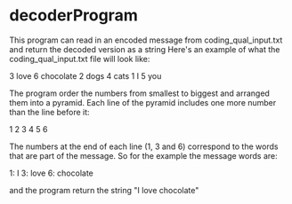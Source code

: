 # decoderProgram
This program can read in an encoded message from coding_qual_input.txt and return the decoded version as a string
Here's an example of what the coding_qual_input.txt file will look like:

3 love
6 chocolate
2 dogs
4 cats
1 I
5 you

The program order the numbers from smallest to biggest and arranged them into a pyramid. Each line of the pyramid includes one more number than the line before it:

1
2 3
4 5 6

The numbers at the end of each line (1, 3 and 6) correspond to the words that are part of the message. So for the example the message words are:

1: I
3: love
6: chocolate

and the program return the string "I love chocolate"
